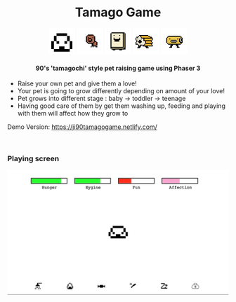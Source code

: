 <h1 align="center">
  <br>
  Tamago Game
  <br>
</h1>

<p align="center">
  <img src="https://github.com/jee3153/tamagoGame/blob/master/src/assets/img/tamago00.png"/>
  <img src="https://github.com/jee3153/tamagoGame/blob/master/src/assets/img/meatboya00.png">
  <img src="https://github.com/jee3153/tamagoGame/blob/master/src/assets/img/hanpen00.png">
  <img src="https://github.com/jee3153/tamagoGame/blob/master/src/assets/img/chikuwa00.png">
  <img src="https://github.com/jee3153/tamagoGame/blob/master/src/assets/img/chikuwakun01.png">
</p>

<h4 align="center">
90's 'tamagochi' style pet raising game using Phaser 3</h4>
<ul>
<li>Raise your own pet and give them a love!</li>
<li>Your pet is going to grow differently depending on amount of your love!</li>
<li>Pet grows into different stage : baby -> toddler -> teenage</li>
<li>Having good care of them by get them washing up, feeding and playing with them will affect how they grow to</li>
</ul>
<p>Demo Version: <a href="https://ji90tamagogame.netlify.com/">https://ji90tamagogame.netlify.com/</a></p>
<br>

<h3>Playing screen</h3>
<img src="https://github.com/jee3153/tamagoGame/blob/master/src/assets/img/Screenshot%202020-02-01%20at%2019.04.55.png"/>
